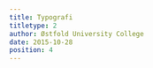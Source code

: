 ```yaml
---
title: Typografi
titletype: 2
author: Østfold University College
date: 2015-10-28
position: 4
---
```

